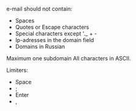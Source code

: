 e-mail should not contain:
- Spaces
- Quotes or Escape characters
- Special characters except '._ + -
- Ip-adresses in the domain field
- Domains in Russian

Maximum one subdomain
All characters in ASCII.

Limiters:
- Space
- ;
- Enter
- ,
